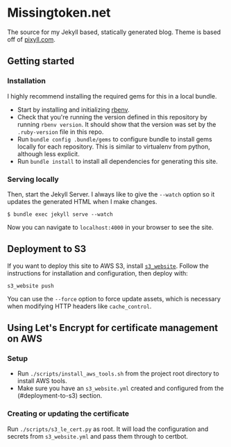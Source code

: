 # Missingtoken.net

The source for my Jekyll based, statically generated blog. Theme is based off
of [pixyll.com](http://www.pixyll.com).

## Getting started

### Installation

I highly recommend installing the required gems for this in a local bundle.

- Start by installing and initializing [rbenv](https://github.com/rbenv/rbenv).
- Check that you're running the version defined in this repository by running
  `rbenv version`. It should show that the version was set by the
  `.ruby-version` file in this repo.
- Run `bundle config .bundle/gems` to configure bundle to install gems locally
  for each repository. This is similar to virtualenv from python, although less
  explicit.
- Run `bundle install` to install all dependencies for generating this site.

### Serving locally

Then, start the Jekyll Server. I always like to give the `--watch` option so it
updates the generated HTML when I make changes.

```
$ bundle exec jekyll serve --watch
```

Now you can navigate to `localhost:4000` in your browser to see the site.

## Deployment to S3

If you want to deploy this site to AWS S3, install
[`s3_website`](https://github.com/laurilehmijoki/s3_website). Follow the
instructions for installation and configuration, then deploy with:

```
s3_website push
```

You can use the `--force` option to force update assets, which is necessary
when modifying HTTP headers like `cache_control`.

## Using Let's Encrypt for certificate management on AWS

### Setup

- Run `./scripts/install_aws_tools.sh` from the project root directory to
  install AWS tools.
- Make sure you have an `s3_website.yml` created and configured from the
  (#deployment-to-s3) section.

### Creating or updating the certificate

Run `./scripts/s3_le_cert.py` as root. It will load the configuration and
secrets from `s3_website.yml` and pass them through to certbot.

